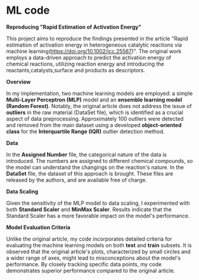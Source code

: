 # ML code
  **Reproducing "Rapid Estimation of Activation Energy"**

This project aims to reproduce the findings presented in the article "Rapid estimation of activation energy in heterogeneous catalytic reactions via machine learning(https://doi.org/10.1002/jcc.25567)". The original work employs a data-driven approach to predict the activation energy of chemical reactions, utilizing reaction energy and introducing the reactants,catalysts,surface and products as descriptors.



**Overview**

In my implementation, two machine learning models are employed: a simple **Multi-Layer Perceptron (MLP)** model and an **ensemble learning model (Random Forest)**. Notably, the original article does not address the issue of **outliers** in the raw material (DataSet file), which is identified as a crucial aspect of data preprocessing. Approximately 100 outliers were detected and removed from the main dataset using a developed **object-oriented class** for the **Interquartile Range (IQR)** outlier detection method.



**Data**

In the **Assigned Number** file, the categorical nature of the data is introduced. The numbers are assigned to different chemical compounds, so the model can understand the changings on the reaction's nature. In the **DataSet** file, the dataset of this approach is brought. These files are released by the authors, and are available free of charge.



**Data Scaling**

Given the sensitivity of the MLP model to data scaling, I experimented with both **Standard Scaler** and **MinMax Scaler**. Results indicate that the Standard Scaler has a more favorable impact on the model's performance.



**Model Evaluation Criteria**

Unlike the original article, my code incorporates detailed criteria for evaluating the machine learning models on both **test** and **train** subsets. It is observed that the original article's plots, characterized by small circles and a wider range of axes, might lead to misconceptions about the model's performance. By closely tracking specific data points, my code demonstrates superior performance compared to the original article.
